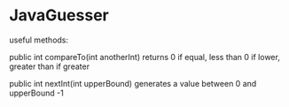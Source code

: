 # JavaGuesser

useful methods:

public int compareTo(int anotherInt)
    returns 0 if equal, less than 0 if lower, greater than if greater

public int nextInt(int upperBound)
    generates a value between 0 and upperBound -1
